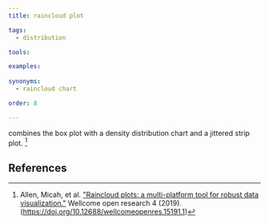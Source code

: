 ```yaml
---
title: raincloud plot

tags:
  - distribution

tools:

examples:
    
synonyms:
  - raincloud chart

order: 8

---
```


combines the box plot with a density distribution chart and a jittered strip plot. [^allen]

<!--more--> 

## References
[^allen]: Allen, Micah, et al. ["Raincloud plots: a multi-platform tool for robust data visualization."](https://doi.org/10.12688/wellcomeopenres.15191.1) Wellcome open research 4 (2019). (https://doi.org/10.12688/wellcomeopenres.15191.1)

